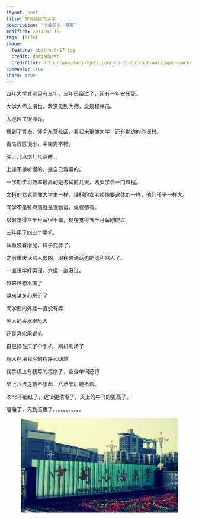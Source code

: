 ```yaml
---
layout: post
title: 即将结束的大学
description: "毕业前夕，随笔"
modified: 2014-07-16
tags: [life]
image:
  feature: abstract-17.jpg
  credit: dargadgetz
  creditlink: http://www.dargadgetz.com/ios-7-abstract-wallpaper-pack-for-iphone-5-and-ipod-touch-retina/
comments: true
share: true
---
```


四年大学其实只有三年，三年已经过了，还有一年安乐死。

大学大师之谓也。我没见到大师，全是程序员。

大连理工很漂亮。

搬到了青岛，怀念东营校区，看起来更像大学，还有那边的外语村。

青岛校区很小，中南海不错。

晚上几点熄灯几点睡。

上课不是听懂的，是自己看懂的。

一学期学习效率最高的是考试前几天，两天学会一门课程。

文科的女老师像大学生一样，理科的女老师像要退休的一样，他们孩子一样大。

同学不是智商高就是很勤奋，或者都有。    

以前觉得三千月薪很不错，现在觉得五千月薪刚能过。

三年用了四五个手机。

体重没有增加，样子变胖了。

之前重庆话骂人很凶，现在普通话也能流利骂人了。

一直说学好英语，六级一直没过。

越来越想出国了

越来越关心房价了

同学要的外挂一直没有弄

黑人的香水很呛人

还是喜欢用钢笔

自己挣钱买了个手机，刷机刷坏了

有人在用我写的程序和网站

我手机上有我写的程序了，查查单词还行

早上八点之前不想起，八点半后睡不着。

吹nb不脸红了，逻辑更清晰了，天上的牛飞的更高了。

瞌睡了，先到这里了。。。。。。。。。。。

<figure>
	<a href="/images/upc.jpg"><img src="/images/upc.jpg" alt=""></a>
</figure>

